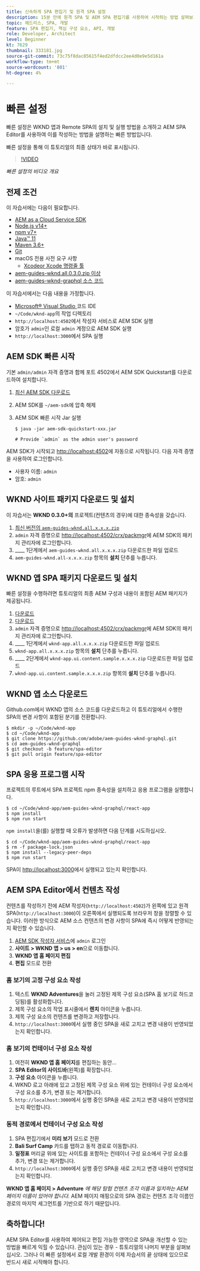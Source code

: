 ```yaml
---
title: 신속하게 SPA 편집기 및 원격 SPA 설정
description: 15분 만에 원격 SPA 및 AEM SPA 편집기를 사용하여 시작하는 방법 살펴보기!
topic: 헤드리스, SPA, 개발
feature: SPA 편집기, 핵심 구성 요소, API, 개발
role: Developer, Architect
level: Beginner
kt: 7629
thumbnail: 333181.jpg
source-git-commit: 73c75f8dac85615f4ed2dfdcc2ee4d0e9e5d161a
workflow-type: tm+mt
source-wordcount: '801'
ht-degree: 4%

---
```



# 빠른 설정

빠른 설정은 WKND 앱과 Remote SPA의 설치 및 실행 방법을 소개하고 AEM SPA Editor를 사용하여 이를 작성하는 방법을 설명하는 빠른 방법입니다.

빠른 설정을 통해 이 튜토리얼의 최종 상태가 바로 표시됩니다.

>[!VIDEO](https://video.tv.adobe.com/v/333181/?quality=12&learn=on)

_빠른 설정의 비디오 개요_

## 전제 조건

이 자습서에는 다음이 필요합니다.

+ [AEM as a Cloud Service SDK](https://experienceleague.adobe.com/docs/experience-manager-learn/cloud-service/local-development-environment-set-up/aem-runtime.html?lang=en)
+ [Node.js v14+](https://nodejs.org/en/)
+ [npm v7+](https://www.npmjs.com/)
+ [Java™ 11](https://downloads.experiencecloud.adobe.com/content/software-distribution/en/general.html)
+ [Maven 3.6+](https://maven.apache.org/)
+ [Git](https://git-scm.com/downloads)
+ macOS 전용 사전 요구 사항
   + [Xcodeor ](https://developer.apple.com/xcode/)   [Xcode 명령줄 툴](https://developer.apple.com/xcode/resources/)
+ [aem-guides-wknd.all.0.3.0.zip 이상](https://github.com/adobe/aem-guides-wknd/releases)
+ [aem-guides-wknd-graphql 소스 코드](https://github.com/adobe/aem-guides-wknd-graphql)


이 자습서에서는 다음 내용을 가정합니다.

+ [Microsoft® Visual Studio ](https://visualstudio.microsoft.com/) 코드 IDE
+ `~/Code/wknd-app`의 작업 디렉토리
+ `http://localhost:4502`에서 작성자 서비스로 AEM SDK 실행
+ 암호가 `admin`인 로컬 `admin` 계정으로 AEM SDK 실행
+ `http://localhost:3000`에서 SPA 실행

## AEM SDK 빠른 시작

기본 `admin/admin` 자격 증명과 함께 포트 4502에서 AEM SDK Quickstart를 다운로드하여 설치합니다.

1. [최신 AEM SDK 다운로드](https://experience.adobe.com/#/downloads/content/software-distribution/en/aemcloud.html?fulltext=AEM*+SDK*&amp;orderby=%40jcr%3Acontent%2Fjcr%3AlastModified&amp;orderby.sort=desc&amp;layout=list&amp;p.offset=0&amp;p.limit=1)
1. AEM SDK를 `~/aem-sdk`에 압축 해제
1. AEM SDK 빠른 시작 Jar 실행

   ```
   $ java -jar aem-sdk-quickstart-xxx.jar
   
   # Provide `admin` as the admin user's password
   ```

AEM SDK가 시작되고 [http://localhost:4502](http://localhost:4502)에 자동으로 시작됩니다. 다음 자격 증명을 사용하여 로그인합니다.

+ 사용자 이름: `admin`
+ 암호: `admin`

## WKND 사이트 패키지 다운로드 및 설치

이 자습서는 __WKND 0.3.0+의__ 프로젝트(컨텐츠의 경우)에 대한 종속성을 갖습니다.

1. [최신 버전의  `aem-guides-wknd.all.x.x.x.zip`](https://github.com/adobe/aem-guides-wknd/releases)
1. `admin` 자격 증명으로 [http://localhost:4502/crx/packmgr](http://localhost:4502/crx/packmgr)에 AEM SDK의 패키지 관리자에 로그인합니다.
1. ____ 1단계에서  `aem-guides-wknd.all.x.x.x.zip` 다운로드한 파일 업로드
1. `aem-guides-wknd.all-x.x.x.zip` 항목의 __설치__ 단추를 누릅니다.

## WKND 앱 SPA 패키지 다운로드 및 설치

빠른 설정을 수행하려면 튜토리얼의 최종 AEM 구성과 내용이 포함된 AEM 패키지가 제공됩니다.

1. [다운로드 ](./assets/quick-setup/wknd-app.all-1.0.0-SNAPSHOT.zip)
1. [다운로드 ](./assets/quick-setup/wknd-app.ui.content.sample-1.0.0.zip)
1. `admin` 자격 증명으로 [http://localhost:4502/crx/packmgr](http://localhost:4502/crx/packmgr)에 AEM SDK의 패키지 관리자에 로그인합니다.
1. ____ 1단계에서  `wknd-app.all.x.x.x.zip` 다운로드한 파일 업로드
1. `wknd-app.all.x.x.x.zip` 항목의 __설치__ 단추를 누릅니다.
1. ____ 2단계에서  `wknd-app.ui.content.sample.x.x.x.zip` 다운로드한 파일 업로드
1. `wknd-app.ui.content.sample.x.x.x.zip` 항목의 __설치__ 단추를 누릅니다.

## WKND 앱 소스 다운로드

Github.com에서 WKND 앱의 소스 코드를 다운로드하고 이 튜토리얼에서 수행한 SPA의 변경 사항이 포함된 분기를 전환합니다.

```
$ mkdir -p ~/Code/wknd-app
$ cd ~/Code/wknd-app
$ git clone https://github.com/adobe/aem-guides-wknd-graphql.git
$ cd aem-guides-wknd-graphql
$ git checkout -b feature/spa-editor
$ git pull origin feature/spa-editor
```

## SPA 응용 프로그램 시작

프로젝트의 루트에서 SPA 프로젝트 npm 종속성을 설치하고 응용 프로그램을 실행합니다.

```
$ cd ~/Code/wknd-app/aem-guides-wknd-graphql/react-app
$ npm install
$ npm run start
```

`npm install`을(를) 실행할 때 오류가 발생하면 다음 단계를 시도하십시오.

```
$ cd ~/Code/wknd-app/aem-guides-wknd-graphql/react-app
$ rm -f package-lock.json
$ npm install --legacy-peer-deps
$ npm run start
```

SPA이 [http://localhost:3000](http://localhost:3000)에서 실행되고 있는지 확인합니다.

## AEM SPA Editor에서 컨텐츠 작성

컨텐츠를 작성하기 전에 AEM 작성자(`http://localhost:4502`)가 왼쪽에 있고 원격 SPA(`http://localhost:3000`)이 오른쪽에서 실행되도록 브라우저 창을 정렬할 수 있습니다. 이러한 방식으로 AEM 소스 컨텐츠의 변경 사항이 SPA에 즉시 어떻게 반영되는지 확인할 수 있습니다.

1. [AEM SDK 작성자 서비스](http://localhost:4502)에 `admin` 로그인
1. __사이트 > WKND 앱 > us > en__&#x200B;으로 이동합니다.
1. __WKND 앱 홈 페이지 편집__
1. __편집__ 모드로 전환

### 홈 보기의 고정 구성 요소 작성

1. 텍스트 __WKND Adventures__&#x200B;을 눌러 고정된 제목 구성 요소(SPA 홈 보기로 하드코딩됨)를 활성화합니다.
1. 제목 구성 요소의 작업 표시줄에서 __렌치__ 아이콘을 누릅니다.
1. 제목 구성 요소의 컨텐츠를 변경하고 저장합니다.
1. `http://localhost:3000`에서 실행 중인 SPA을 새로 고치고 변경 내용이 반영되었는지 확인합니다.

### 홈 보기의 컨테이너 구성 요소 작성

1. 여전히 __WKND 앱 홈 페이지__&#x200B;를 편집하는 동안...
1. __SPA Editor의 사이드바__(왼쪽)를 확장합니다.
1. __구성 요소__ 아이콘을 누릅니다.
1. WKND 로고 아래에 있고 고정된 제목 구성 요소 위에 있는 컨테이너 구성 요소에서 구성 요소를 추가, 변경 또는 제거합니다.
1. `http://localhost:3000`에서 실행 중인 SPA을 새로 고치고 변경 내용이 반영되었는지 확인합니다.

### 동적 경로에서 컨테이너 구성 요소 작성

1. SPA 편집기에서 __미리 보기__ 모드로 전환
1. __Bali Surf Camp__ 카드를 탭하고 동적 경로로 이동합니다.
1. __일정표__ 머리글 위에 있는 사이트를 포함하는 컨테이너 구성 요소에서 구성 요소를 추가, 변경 또는 제거합니다.
1. `http://localhost:3000`에서 실행 중인 SPA을 새로 고치고 변경 내용이 반영되었는지 확인합니다.

__WKND 앱 홈 페이지 > Adventure__ _에 해당 탐험 컨텐츠 조각 이름과 일치하는 AEM 페이지 이름이 있어야 합니다._ AEM 페이지 매핑으로의 SPA 경로는 컨텐츠 조각 이름인 경로의 마지막 세그먼트를 기반으로 하기 때문입니다.

## 축하합니다!

AEM SPA Editor를 사용하여 제어되고 편집 가능한 영역으로 SPA을 개선할 수 있는 방법을 빠르게 익힐 수 있습니다. 관심이 있는 경우 - 튜토리얼의 나머지 부분을 살펴보십시오. 그러나 이 빠른 설정에서 로컬 개발 환경이 이제 자습서의 끝 상태에 있으므로 반드시 새로 시작해야 합니다.
